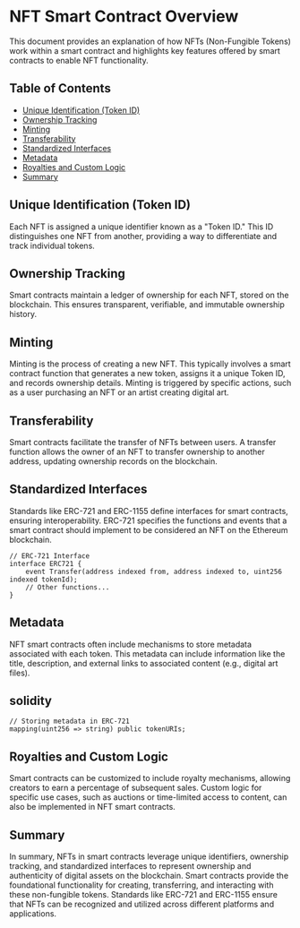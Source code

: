 # NFT Smart Contract Overview

This document provides an explanation of how NFTs (Non-Fungible Tokens) work within a smart contract and highlights key features offered by smart contracts to enable NFT functionality.

## Table of Contents

- [Unique Identification (Token ID)](#unique-identification-token-id)
- [Ownership Tracking](#ownership-tracking)
- [Minting](#minting)
- [Transferability](#transferability)
- [Standardized Interfaces](#standardized-interfaces)
- [Metadata](#metadata)
- [Royalties and Custom Logic](#royalties-and-custom-logic)
- [Summary](#summary)

## Unique Identification (Token ID)

Each NFT is assigned a unique identifier known as a "Token ID." This ID distinguishes one NFT from another, providing a way to differentiate and track individual tokens.

## Ownership Tracking

Smart contracts maintain a ledger of ownership for each NFT, stored on the blockchain. This ensures transparent, verifiable, and immutable ownership history.

## Minting

Minting is the process of creating a new NFT. This typically involves a smart contract function that generates a new token, assigns it a unique Token ID, and records ownership details. Minting is triggered by specific actions, such as a user purchasing an NFT or an artist creating digital art.

## Transferability

Smart contracts facilitate the transfer of NFTs between users. A transfer function allows the owner of an NFT to transfer ownership to another address, updating ownership records on the blockchain.

## Standardized Interfaces

Standards like ERC-721 and ERC-1155 define interfaces for smart contracts, ensuring interoperability. ERC-721 specifies the functions and events that a smart contract should implement to be considered an NFT on the Ethereum blockchain.

```solidity
// ERC-721 Interface
interface ERC721 {
    event Transfer(address indexed from, address indexed to, uint256 indexed tokenId);
    // Other functions...
}
```

## Metadata

NFT smart contracts often include mechanisms to store metadata associated with each token. This metadata can include information like the title, description, and external links to associated content (e.g., digital art files).

## solidity

```solidity
// Storing metadata in ERC-721
mapping(uint256 => string) public tokenURIs;

```
## Royalties and Custom Logic
Smart contracts can be customized to include royalty mechanisms, allowing creators to earn a percentage of subsequent sales. Custom logic for specific use cases, such as auctions or time-limited access to content, can also be implemented in NFT smart contracts.

## Summary
In summary, NFTs in smart contracts leverage unique identifiers, ownership tracking, and standardized interfaces to represent ownership and authenticity of digital assets on the blockchain. Smart contracts provide the foundational functionality for creating, transferring, and interacting with these non-fungible tokens. Standards like ERC-721 and ERC-1155 ensure that NFTs can be recognized and utilized across different platforms and applications.
